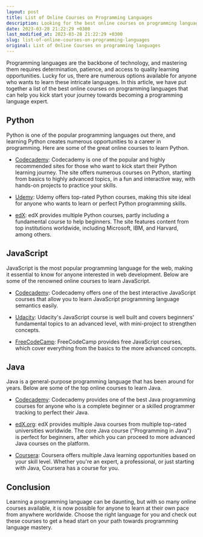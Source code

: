```yaml
---
layout: post
title: List of Online Courses on Programming Languages
description: Looking for the best online courses on programming languages? Check out this list of courses that cover everything from beginners to advanced skill levels.
date: 2023-03-28 21:22:29 +0300
last_modified_at: 2023-03-28 21:22:29 +0300
slug: list-of-online-courses-on-programming-languages
original: List of Online Courses on programming languages
---
```

Programming languages are the backbone of technology, and mastering them requires determination, patience, and access to quality learning opportunities. Lucky for us, there are numerous options available for anyone who wants to learn these intricate languages. In this article, we have put together a list of the best online courses on programming languages that can help you kick start your journey towards becoming a programming language expert.

## Python

Python is one of the popular programming languages out there, and learning Python creates numerous opportunities to a career in programming. Here are some of the great online courses to learn Python.

- [Codecademy](https://www.codecademy.com/learn/learn-python-3): Codecademy is one of the popular and highly recommended sites for those who want to kick start their Python learning journey. The site offers numerous courses on Python, starting from basics to highly advanced topics, in a fun and interactive way, with hands-on projects to practice your skills.

- [Udemy](https://www.udemy.com/topic/python/): Udemy offers top-rated Python courses, making this site ideal for anyone who wants to learn or perfect Python programming skills.

- [edX](https://www.edx.org/learn/python): edX provides multiple Python courses, partly including a fundamental course to help beginners. The site features content from top institutions worldwide, including Microsoft, IBM, and Harvard, among others.

## JavaScript

JavaScript is the most popular programming language for the web, making it essential to know for anyone interested in web development. Below are some of the renowned online courses to learn JavaScript.

- [Codecademy](https://www.codecademy.com/learn/introduction-to-javascript): Codecademy offers one of the best interactive JavaScript courses that allow you to learn JavaScript programming language semantics easily.

- [Udacity](https://www.udacity.com/course/javascript-basics--ud804): Udacity's JavaScript course is well built and covers beginners' fundamental topics to an advanced level, with mini-project to strengthen concepts.

- [FreeCodeCamp](https://www.freecodecamp.org/learn/javascript-algorithms-and-data-structures/): FreeCodeCamp provides free JavaScript courses, which cover everything from the basics to the more advanced concepts.

## Java

Java is a general-purpose programming language that has been around for years. Below are some of the top online courses to learn Java.

- [Codecademy](https://www.codecademy.com/learn/learn-java): Codecademy provides one of the best Java programming courses for anyone who is a complete beginner or a skilled programmer tracking to perfect their Java.

- [edX.org](https://www.edx.org/learn/java): edX provides multiple Java courses from multiple top-rated universities worldwide. The core Java course ("Programming in Java") is perfect for beginners, after which you can proceed to more advanced Java courses on the platform.

- [Coursera](https://www.coursera.org/courses?query=java): Coursera offers multiple Java learning opportunities based on your skill level. Whether you're an expert, a professional, or just starting with Java, Coursera has a course for you.

## Conclusion

Learning a programming language can be daunting, but with so many online courses available, it is now possible for anyone to learn at their own pace from anywhere worldwide. Choose the right language for you and check out these courses to get a head start on your path towards programming language mastery.